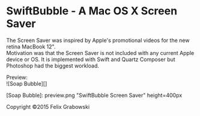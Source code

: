 # SwiftBubble - A Mac OS X Screen Saver

The Screen Saver was inspired by Apple's promotional videos for the new retina MacBook 12".  
Motivation was that the Screen Saver is not included with any current Apple device or OS.
It is implemented with Swift and Quartz Composer but Photoshop had the biggest workload.  

Preview:  
![Soap Bubble][]

[Soap Bubble]: preview.png "SwiftBubble Screen Saver" height=400px



Copyright ©2015 Felix Grabowski